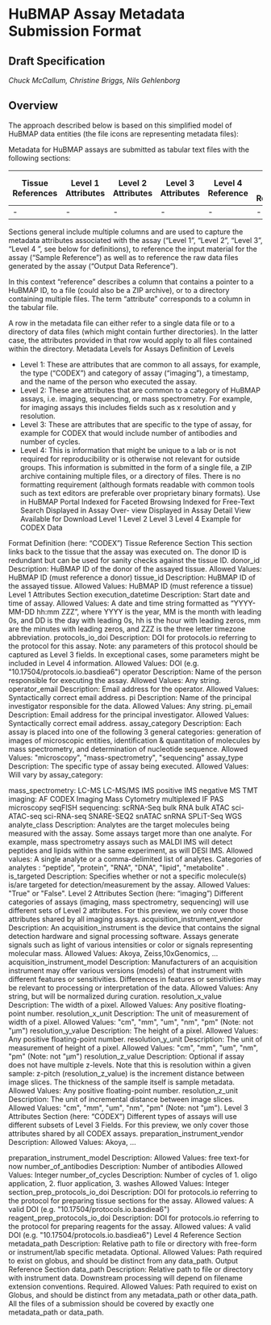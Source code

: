 
# HuBMAP Assay Metadata Submission Format
## Draft Specification
*Chuck McCallum, Christine Briggs, Nils Gehlenborg*
## Overview
The approach described below is based on this simplified model of HuBMAP data entities  (the file icons are representing metadata files):

Metadata for HuBMAP assays are submitted as tabular text files with the following sections:

| Tissue References | Level 1 Attributes | Level 2 Attributes |	Level 3 Attributes | Level 4 Reference | Output Data Reference |
| - | - | - | - | - | - |
| - | - | - | - | - | - |

Sections general include multiple columns and are used to capture the metadata attributes associated with the assay (“Level 1”, “Level 2”, “Level 3”, “Level 4 ”, see below for definitions), to reference the input material for the assay (“Sample Reference”) as well as to reference the raw data files generated by the assay (“Output Data Reference”). 

In this context “reference” describes a column that contains a pointer to a HuBMAP ID, to a file (could also be a ZIP archive), or to a directory containing multiple files. The term “attribute” corresponds to a column in the tabular file.

A row in the metadata file can either refer to a single data file or to a directory of data files (which might contain further directories). In the latter case, the attributes provided in that row would apply to all files contained within the directory.
Metadata Levels for Assays
Definition of Levels
-	Level 1: These are attributes that are common to all assays, for example, the type (“CODEX”) and category of assay (“imaging”), a timestamp, and the name of the person who executed the assay.
-	Level 2: These are attributes that are common to a category of HuBMAP assays, i.e. imaging, sequencing, or mass spectrometry. For example, for imaging assays this includes fields such as x resolution and y resolution. 
-	Level 3: These are attributes that are specific to the type of assay, for example for CODEX that would include number of antibodies and number of cycles.
-	Level 4: This is information that might be unique to a lab or is not required for reproducibility or is otherwise not relevant for outside groups. This information is submitted in the form of a single file, a ZIP archive containing multiple files, or a directory of files. There is no formatting requirement (although formats readable with common tools such as text editors are preferable over proprietary binary formats).
Use in HuBMAP Portal
Indexed for Faceted Browsing	Indexed for Free-Text Search	Displayed in Assay Over-
view	Displayed in Assay Detail View	Available for Download
Level 1
Level 2
Level 3
Level 4
Example for CODEX Data


Format Definition (here: “CODEX”)
Tissue Reference Section
This section links back to the tissue that the assay was executed on. The donor ID is redundant but can be used for sanity checks against the tissue ID.
donor_id
Description: HuBMAP ID of the donor of the assayed tissue.
Allowed Values: HuBMAP ID (must reference a donor)
tissue_id
Description: HuBMAP ID of the assayed tissue.
Allowed Values: HuBMAP ID (must reference a tissue)
Level 1 Attributes Section
execution_datetime
Description: Start date and time of assay.
Allowed Values: A date and time string formatted as “YYYY-MM-DD hh:mm ZZZ”, where YYYY is the year, MM is the month with leading 0s, and DD is the day with leading 0s, hh is the hour with leading zeros, mm are the minutes with leading zeros, and ZZZ is the three letter timezone abbreviation.
protocols_io_doi
Description: DOI for protocols.io referring to the protocol for this assay. Note: any parameters of this protocol should be captured as Level 3 fields. In exceptional cases, some parameters might be included in Level 4 information.
Allowed Values: DOI (e.g. "10.17504/protocols.io.basdiea6")
operator
Description: Name of the person responsible for executing the assay.
Allowed Values: Any string.
operator_email
Description: Email address for the operator.
Allowed Values: Syntactically correct email address.
pi
Description: Name of the principal investigator responsible for the data.
Allowed Values: Any string.
pi_email
Description: Email address for the principal investigator.
Allowed Values: Syntactically correct email address.
assay_category
Description: Each assay is placed into one of the following 3 general categories: generation of images of microscopic entities, identification & quantitation of molecules by mass spectrometry, and determination of nucleotide sequence.
Allowed Values: "microscopy", "mass-spectrometry", "sequencing"
assay_type
Description: The specific type of assay being executed.
Allowed Values: Will vary by assay_category:

mass_spectrometry:
LC-MS 
LC-MS/MS 
IMS positive
IMS negative
MS 
TMT
imaging:
AF
CODEX
Imaging Mass Cytometry
multiplexed IF
PAS microscopy
seqFISH
sequencing:
scRNA-Seq
bulk RNA
bulk ATAC
sci-ATAC-seq
sci-RNA-seq
SNARE-SEQ2
snATAC
snRNA
SPLiT-Seq
WGS
analyte_class
Description: Analytes are the target molecules being measured with the assay. Some assays target more than one analyte. For example, mass spectrometry assays such as MALDI IMS will detect peptides and lipids within the same experiment, as will DESI IMS.
Allowed values: A single analyte or a comma-delimited list of analytes. Categories of analytes :  “peptide”, "protein", "RNA", "DNA", "lipid", "metabolite" .
is_targeted
Description: Specifies whether or not a specific molecule(s) is/are targeted for detection/measurement by the assay. 
Allowed Values: "True" or "False".
Level 2 Attributes Section (here: “imaging”)
Different categories of assays (imaging, mass spectrometry, sequencing) will use different sets of Level 2 attributes. For this preview, we only cover those attributes shared by all imaging assays.
acquisition_instrument_vendor
Description: An acquisition_instrument is the device that contains the signal detection hardware and signal processing software. Assays generate signals such as light of various intensities or color or signals representing molecular mass.
Allowed Values: Akoya, Zeiss,10xGenomics, ...   
acquisition_instrument_model
Description: Manufacturers of an acquisition instrument may offer various versions (models) of that instrument with different features or sensitivities. Differences in features or sensitivities may be relevant to processing or interpretation of the data. 
Allowed Values: Any string, but will be normalized during curation.
resolution_x_value
Description: The width of a pixel.
Allowed Values: Any positive floating-point number.
resolution_x_unit
Description: The unit of measurement of width of a pixel.
Allowed Values: "cm", "mm", "um", "nm", "pm" (Note: not "µm")
resolution_y_value
Description: The height of a pixel.
Allowed Values: Any positive floating-point number.
resolution_y_unit
Description: The unit of measurement of height of a pixel.
Allowed Values: "cm", "mm", "um", "nm", "pm" (Note: not "µm")
resolution_z_value
Description: Optional if assay does not have multiple z-levels. Note that this is resolution within a given sample: z-pitch (resolution_z_value) is the increment distance between image slices. The thickness of the sample itself is sample metadata.
Allowed Values: Any positive floating-point number.
resolution_z_unit
Description: The unit of incremental distance between image slices.
Allowed Values: "cm", "mm", "um", "nm", "pm" (Note: not "µm").
Level 3 Attributes Section (here: “CODEX”)
Different types of assays will use different subsets of Level 3 Fields. For this preview, we only cover those attributes shared by all CODEX assays.
preparation_instrument_vendor
Description: 
Allowed Values: Akoya, ... 

preparation_instrument_model
Description: 
Allowed Values: free text-for now 
number_of_antibodies
Description: Number of antibodies
Allowed Values: Integer
number_of_cycles
Description: Number of cycles of 1. oligo application, 2. fluor application, 3. washes
Allowed Values: Integer
section_prep_protocols_io_doi
Description: DOI for protocols.io referring to the protocol for preparing tissue sections for the assay. 
Allowed values: A valid DOI (e.g. "10.17504/protocols.io.basdiea6")
reagent_prep_protocols_io_doi
Description: DOI for protocols.io referring to the protocol for preparing reagents for the assay. 
Allowed values: A valid DOI (e.g. "10.17504/protocols.io.basdiea6")
Level 4 Reference Section
metadata_path
Description: Relative path to file or directory with free-form or instrument/lab specific metadata. Optional.
Allowed Values: Path required to exist on globus, and should be distinct from any data_path.
Output Reference Section
data_path
Description: Relative path to file or directory with instrument data. Downstream processing will depend on filename extension conventions. Required.
Allowed Values: Path required to exist on Globus, and should be distinct from any metadata_path or other data_path. All the files of a submission should be covered by exactly one metadata_path or data_path.

